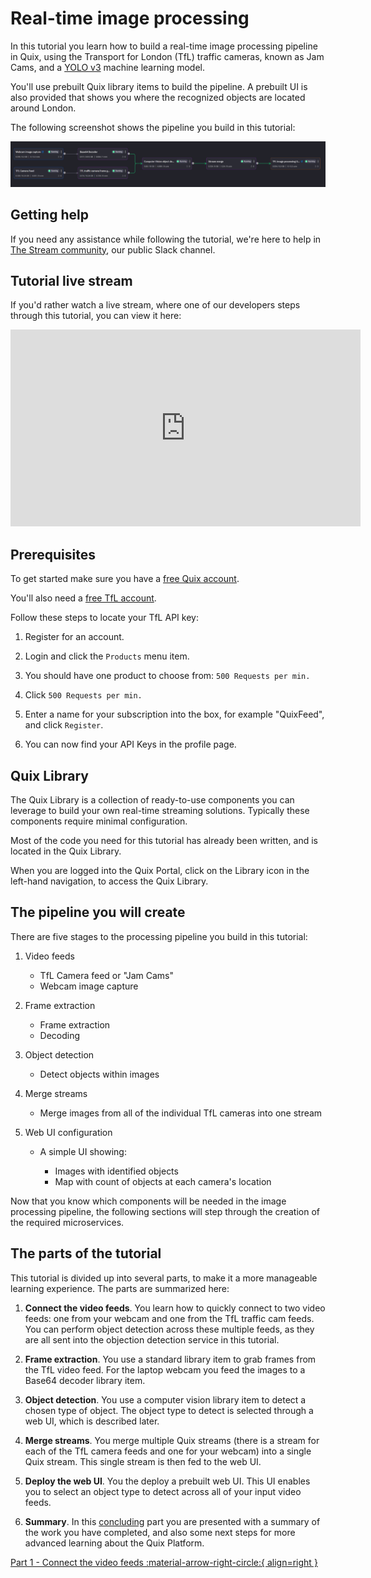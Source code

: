 # Real-time image processing

In this tutorial you learn how to build a real-time image processing pipeline in Quix, using the Transport for London (TfL) traffic cameras, known as Jam Cams, and a [YOLO v3](https://viso.ai/deep-learning/yolov3-overview/) machine learning model. 

You'll use prebuilt Quix library items to build the pipeline. A prebuilt UI is also provided that shows you where the recognized objects are located around London.

The following screenshot shows the pipeline you build in this tutorial:

![pipeline overview](image1.png)

## Getting help

If you need any assistance while following the tutorial, we're here to help in [The Stream community](https://join.slack.com/t/stream-processing/shared_invite/zt-13t2qa6ea-9jdiDBXbnE7aHMBOgMt~8g), our public Slack channel.

## Tutorial live stream

If you'd rather watch a live stream, where one of our developers steps through this tutorial, you can view it here:

<div class="video-wrapper">
  <iframe width="560" height="315" src="https://www.youtube.com/embed/Wi-U0Wg3Jf0?start=188" title="YouTube video player" frameborder="0" allow="accelerometer; autoplay; clipboard-write; encrypted-media; gyroscope; picture-in-picture" allowfullscreen></iframe>
</div>

## Prerequisites

To get started make sure you have a [free Quix account](https://portal.platform.quix.ai/self-sign-up).

You'll also need a [free TfL account](https://api-portal.tfl.gov.uk). 

Follow these steps to locate your TfL API key:

  1. Register for an account.

  2. Login and click the `Products` menu item.

  3. You should have one product to choose from: `500 Requests per min.`

  4. Click `500 Requests per min.`

  5. Enter a name for your subscription into the box, for example "QuixFeed", and click `Register`.

  6. You can now find your API Keys in the profile page.

## Quix Library

The Quix Library is a collection of ready-to-use components you can leverage to build your own real-time streaming solutions. Typically these components require minimal configuration.

Most of the code you need for this tutorial has already been written, and is located in the Quix Library. 

When you are logged into the Quix Portal, click on the Library icon in the left-hand navigation, to access the Quix Library.

## The pipeline you will create

There are five stages to the processing pipeline you build in this tutorial:

1. Video feeds
  
    - TfL Camera feed or "Jam Cams"
    - Webcam image capture 

2. Frame extraction
  
    - Frame extraction
    - Decoding

3. Object detection

    - Detect objects within images

4. Merge streams

    - Merge images from all of the individual TfL cameras into one stream

5. Web UI configuration

    - A simple UI showing:

        - Images with identified objects    
        - Map with count of objects at each camera's location

Now that you know which components will be needed in the image processing pipeline, the following sections will step through the creation of the required microservices.

## The parts of the tutorial

This tutorial is divided up into several parts, to make it a more manageable learning experience. The parts are summarized here:

1. **Connect the video feeds**. You learn how to quickly connect to two video feeds: one from your webcam and one from the TfL traffic cam feeds. You can perform object detection across these multiple feeds, as they are all sent into the objection detection service in this tutorial.

2. **Frame extraction**. You use a standard library item to grab frames from the TfL video feed. For the laptop webcam you feed the images to a Base64 decoder library item.

3. **Object detection**. You use a computer vision library item to detect a chosen type of object. The object type to detect is selected through a web UI, which is described later.

4. **Merge streams**. You merge multiple Quix streams (there is a stream for each of the TfL camera feeds and one for your webcam) into a single Quix stream. This single stream is then fed to the web UI. 

5. **Deploy the web UI**. You the deploy a prebuilt web UI. This UI enables you to select an object type to detect across all of your input video feeds.

6. **Summary**. In this [concluding](summary.md) part you are presented with a summary of the work you have completed, and also some next steps for more advanced learning about the Quix Platform.

[Part 1 - Connect the video feeds :material-arrow-right-circle:{ align=right }](connect-video.md)
